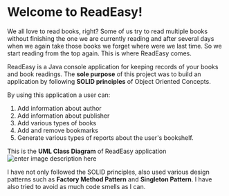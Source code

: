 
# Welcome to ReadEasy!

We all love to read books, right? Some of us try to read multiple books without finishing the one we are currently reading and after several days when we again take those books we forget where were we last time. So we start reading from the top again. This is where ReadEasy comes.

ReadEasy is a Java console application for keeping records of your books and book readings. The **sole purpose** of this project was to build an application by following **SOLID principles** of Object Oriented Concepts. 

By using this application a user can:
1. Add information about author
2. Add information about publisher
3. Add various types of books
4. Add and remove bookmarks
5. Generate various types of reports about the user's bookshelf.

This is the **UML Class Diagram** of ReadEasy application
![enter image description here](https://rayshad11.files.wordpress.com/2024/01/readeasy-uml-2.png)

I have not only followed the SOLID principles, also used various design patterns such as **Factory Method Pattern** and **Singleton Pattern**.  I have also tried to avoid as much code smells as I can. 
